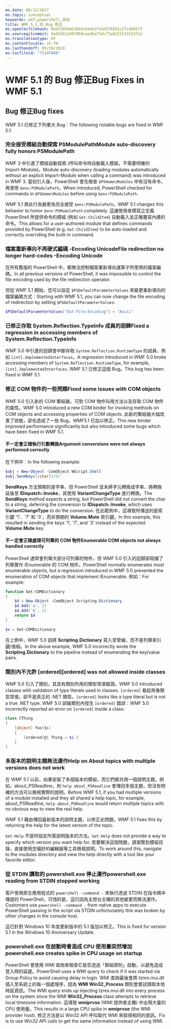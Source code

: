 ```yaml
---
ms.date: 06/12/2017
ms.topic: conceptual
keywords: wmf,powershell,設定
title: WMF 5.1 的 Bug 修正
ms.openlocfilehash: 8edf295eb6304dc04de2fa5d3792b1c2fc4b01f3
ms.sourcegitcommit: 0a6b562a497860caadba754c75a83215315d37a1
ms.translationtype: HT
ms.contentlocale: zh-TW
ms.lasthandoff: 09/19/2019
ms.locfileid: "71147848"
---
```

# <a name="bug-fixes-in-wmf-51"></a><span data-ttu-id="6b7bd-103">WMF 5.1 的 Bug 修正</span><span class="sxs-lookup"><span data-stu-id="6b7bd-103">Bug Fixes in WMF 5.1</span></span>

## <a name="bug-fixes"></a><span data-ttu-id="6b7bd-104">Bug 修正</span><span class="sxs-lookup"><span data-stu-id="6b7bd-104">Bug fixes</span></span>

<span data-ttu-id="6b7bd-105">WMF 5.1 已修正下列重大 Bug︰</span><span class="sxs-lookup"><span data-stu-id="6b7bd-105">The following notable bugs are fixed in WMF 5.1:</span></span>

### <a name="module-auto-discovery-fully-honors-psmodulepath"></a><span data-ttu-id="6b7bd-106">完全接受模組自動探索 PSModulePath</span><span class="sxs-lookup"><span data-stu-id="6b7bd-106">Module auto-discovery fully honors PSModulePath</span></span>

<span data-ttu-id="6b7bd-107">WMF 3 中引進了模組自動探索 (呼叫命令時自動載入模組，不需要明確的 Import-Module)。</span><span class="sxs-lookup"><span data-stu-id="6b7bd-107">Module auto-discovery (loading modules automatically without an explicit Import-Module when calling a command) was introduced in WMF 3.</span></span> <span data-ttu-id="6b7bd-108">當初引入後，PowerShell 會先檢查 `$PSHome\Modules` 中有沒有命令，再使用 `$env:PSModulePath`。</span><span class="sxs-lookup"><span data-stu-id="6b7bd-108">When introduced, PowerShell checked for commands in `$PSHome\Modules` before using `$env:PSModulePath`.</span></span>

<span data-ttu-id="6b7bd-109">WMF 5.1 將此行為變更為完全接受 `$env:PSModulePath`。</span><span class="sxs-lookup"><span data-stu-id="6b7bd-109">WMF 5.1 changes this behavior to honor `$env:PSModulePath` completely.</span></span> <span data-ttu-id="6b7bd-110">這讓使用者撰寫之定義 PowerShell 所提供命令的模組 (例如 `Get-ChildItem`) 自動載入並正確覆寫內建的命令。</span><span class="sxs-lookup"><span data-stu-id="6b7bd-110">This allows for a user-authored module that defines commands provided by PowerShell (e.g. `Get-ChildItem`) to be auto-loaded and correctly overriding the built-in command.</span></span>

### <a name="file-redirection-no-longer-hard-codes--encoding-unicode"></a><span data-ttu-id="6b7bd-111">檔案重新導向不再硬式編碼 -Encoding Unicode</span><span class="sxs-lookup"><span data-stu-id="6b7bd-111">File redirection no longer hard-codes -Encoding Unicode</span></span>

<span data-ttu-id="6b7bd-112">在所有舊版的 PowerShell 中，都無法控制檔案重新導向運算子所使用的檔案編碼。</span><span class="sxs-lookup"><span data-stu-id="6b7bd-112">In all previous versions of PowerShell, it was impossible to control the file encoding used by the file redirection operator.</span></span>

<span data-ttu-id="6b7bd-113">但從 WMF 5.1 開始，您可以設定 `$PSDefaultParameterValues` 來變更重新導向的檔案編碼方式︰</span><span class="sxs-lookup"><span data-stu-id="6b7bd-113">Starting with WMF 5.1, you can now change the file encoding of redirection by setting `$PSDefaultParameterValues`:</span></span>

```powershell
$PSDefaultParameterValues["Out-File:Encoding"] = "Ascii"
```

### <a name="fixed-a-regression-in-accessing-members-of-systemreflectiontypeinfo"></a><span data-ttu-id="6b7bd-114">已修正存取 System.Reflection.TypeInfo 成員的迴歸</span><span class="sxs-lookup"><span data-stu-id="6b7bd-114">Fixed a regression in accessing members of System.Reflection.TypeInfo</span></span>

<span data-ttu-id="6b7bd-115">WMF 5.0 中引進的迴歸會中斷存取 `System.Reflection.RuntimeType` 的成員，例如 `[int].ImplementedInterfaces`。</span><span class="sxs-lookup"><span data-stu-id="6b7bd-115">A regression introduced in WMF 5.0 broke accessing members of `System.Reflection.RuntimeType`, for example, `[int].ImplementedInterfaces`.</span></span> <span data-ttu-id="6b7bd-116">WMF 5.1 已修正這個 Bug。</span><span class="sxs-lookup"><span data-stu-id="6b7bd-116">This bug has been fixed in WMF 5.1.</span></span>

### <a name="fixed-some-issues-with-com-objects"></a><span data-ttu-id="6b7bd-117">修正 COM 物件的一些問題</span><span class="sxs-lookup"><span data-stu-id="6b7bd-117">Fixed some issues with COM objects</span></span>

<span data-ttu-id="6b7bd-118">WMF 5.0 引入新的 COM 繫結器，可對 COM 物件叫用方法以及存取 COM 物件的屬性。</span><span class="sxs-lookup"><span data-stu-id="6b7bd-118">WMF 5.0 introduced a new COM binder for invoking methods on COM objects and accessing properties of COM objects.</span></span> <span data-ttu-id="6b7bd-119">此新的繫結器大幅改善了效能，卻也造成了一些 Bug，WMF5.1 已加以修正。</span><span class="sxs-lookup"><span data-stu-id="6b7bd-119">This new binder improved performance significantly but also introduced some bugs which have been fixed in WMF 5.1.</span></span>

#### <a name="argument-conversions-were-not-always-performed-correctly"></a><span data-ttu-id="6b7bd-120">不一定會正確執行引數轉換</span><span class="sxs-lookup"><span data-stu-id="6b7bd-120">Argument conversions were not always performed correctly</span></span>

<span data-ttu-id="6b7bd-121">在下例中︰</span><span class="sxs-lookup"><span data-stu-id="6b7bd-121">In the following example:</span></span>

```powershell
$obj = New-Object -ComObject WScript.Shell
$obj.SendKeys([char]173)
```

<span data-ttu-id="6b7bd-122">**SendKeys** 方法預期的是字串，但 PowerShell 並未將字元轉換成字串，將轉換延後至 **IDispatch::Invoke**，其使用 **VariantChangeType** 進行轉換。</span><span class="sxs-lookup"><span data-stu-id="6b7bd-122">The **SendKeys** method expects a string, but PowerShell did not convert the char to a string, deferring the conversion to **IDispatch::Invoke**, which uses **VariantChangeType** to do the conversion.</span></span> <span data-ttu-id="6b7bd-123">在此範例中，這導致所傳送的是索引鍵 '1'、'7' 和 '3'，而非預期的 **Volume.Mute** 索引鍵。</span><span class="sxs-lookup"><span data-stu-id="6b7bd-123">In this example, this resulted in sending the keys '1', '7', and '3' instead of the expected **Volume.Mute** key.</span></span>

#### <a name="enumerable-com-objects-not-always-handled-correctly"></a><span data-ttu-id="6b7bd-124">不一定會正確處理可列舉的 COM 物件</span><span class="sxs-lookup"><span data-stu-id="6b7bd-124">Enumerable COM objects not always handled correctly</span></span>

<span data-ttu-id="6b7bd-125">PowerShell 通常會列舉大部分可列舉的物件，但 WMF 5.0 引入的迴歸卻阻擋了列舉實作 IEnumerable 的 COM 物件。</span><span class="sxs-lookup"><span data-stu-id="6b7bd-125">PowerShell normally enumerates most enumerable objects, but a regression introduced in WMF 5.0 prevented the enumeration of COM objects that implement IEnumerable.</span></span> <span data-ttu-id="6b7bd-126">例如：</span><span class="sxs-lookup"><span data-stu-id="6b7bd-126">For example:</span></span>

```powershell
function Get-COMDictionary
{
    $d = New-Object -ComObject Scripting.Dictionary
    $d.Add('a', 2)
    $d.Add('b', 2)
    return $d
}

$x = Get-COMDictionary
```

<span data-ttu-id="6b7bd-127">在上例中，WMF 5.0 誤將 **Scripting.Dictionary** 寫入至管線，而不是列舉索引鍵/值組。</span><span class="sxs-lookup"><span data-stu-id="6b7bd-127">In the above example, WMF 5.0 incorrectly wrote the **Scripting.Dictionary** to the pipeline instead of enumerating the key/value pairs.</span></span>

### <a name="ordered-was-not-allowed-inside-classes"></a><span data-ttu-id="6b7bd-128">類別內不允許 [ordered]</span><span class="sxs-lookup"><span data-stu-id="6b7bd-128">[ordered] was not allowed inside classes</span></span>

<span data-ttu-id="6b7bd-129">WMF 5.0 引入了類別，其具有類別所用的類型常值驗證。</span><span class="sxs-lookup"><span data-stu-id="6b7bd-129">WMF 5.0 introduced classes with validation of type literals used in classes.</span></span> <span data-ttu-id="6b7bd-130">`[ordered]` 看起來像類型常值，卻不是真正的 .NET 類型。</span><span class="sxs-lookup"><span data-stu-id="6b7bd-130">`[ordered]` looks like a type literal but is not a true .NET type.</span></span> <span data-ttu-id="6b7bd-131">WMF 5.0 誤報類別內發生 `[ordered]` 錯誤︰</span><span class="sxs-lookup"><span data-stu-id="6b7bd-131">WMF 5.0 incorrectly reported an error on `[ordered]` inside a class:</span></span>

```powershell
class CThing
{
    [object] foo($i)
    {
        [ordered]@{ Thing = $i }
    }
}
```

### <a name="help-on-about-topics-with-multiple-versions-does-not-work"></a><span data-ttu-id="6b7bd-132">多版本的說明主題無法運作</span><span class="sxs-lookup"><span data-stu-id="6b7bd-132">Help on About topics with multiple versions does not work</span></span>

<span data-ttu-id="6b7bd-133">在 WMF 5.1 以前，如果安裝了多個版本的模組，而它們都共用一個說明主題，例如，about_PSReadline，則 `help about_PSReadline` 會傳回多個主題，但沒有明確的方法可以檢視實際的說明。</span><span class="sxs-lookup"><span data-stu-id="6b7bd-133">Before WMF 5.1, if you had multiple versions of a module installed and they all shared a help topic, for example, about_PSReadline, `help about_PSReadline` would return multiple topics with no obvious way to view the real help.</span></span>

<span data-ttu-id="6b7bd-134">WMF 5.1 藉由傳回最新版本的說明主題，以修正此問題。</span><span class="sxs-lookup"><span data-stu-id="6b7bd-134">WMF 5.1 fixes this by returning the help for the latest version of the topic.</span></span>

<span data-ttu-id="6b7bd-135">`Get-Help` 不提供指定所需說明版本的方法。</span><span class="sxs-lookup"><span data-stu-id="6b7bd-135">`Get-Help` does not provide a way to specify which version you want help for.</span></span> <span data-ttu-id="6b7bd-136">若要解決這個問題，請瀏覽到模組目錄，直接使用您偏好的編輯器等工具檢視說明。</span><span class="sxs-lookup"><span data-stu-id="6b7bd-136">To work around this, navigate to the modules directory and view the help directly with a tool like your favorite editor.</span></span>

### <a name="powershellexe-reading-from-stdin-stopped-working"></a><span data-ttu-id="6b7bd-137">從 STDIN 讀取的 powershell.exe 停止運作</span><span class="sxs-lookup"><span data-stu-id="6b7bd-137">powershell.exe reading from STDIN stopped working</span></span>

<span data-ttu-id="6b7bd-138">客戶使用原生應用程式的 `powershell -command -` 來執行透過 STDIN 在指令碼中傳遞的 PowerShell，可惜的是，這已因為主控台主機的其他變更而無法運作。</span><span class="sxs-lookup"><span data-stu-id="6b7bd-138">Customers use `powershell -command -` from native apps to execute PowerShell passing in the script via STDIN unfortunately this was broken by other changes in the console host.</span></span>

<span data-ttu-id="6b7bd-139">這已針對 Windows 10 年度更新版中的 5.1 版加以修正。</span><span class="sxs-lookup"><span data-stu-id="6b7bd-139">This is fixed for version 5.1 in the Windows 10 Anniversary Update.</span></span>

### <a name="powershellexe-creates-spike-in-cpu-usage-on-startup"></a><span data-ttu-id="6b7bd-140">powershell.exe 在啟動時會造成 CPU 使用量突然增加</span><span class="sxs-lookup"><span data-stu-id="6b7bd-140">powershell.exe creates spike in CPU usage on startup</span></span>

<span data-ttu-id="6b7bd-141">PowerShell 會使用 WMI 查詢來檢查它是否透過「群組原則」啟動，以避免造成登入時的延遲。</span><span class="sxs-lookup"><span data-stu-id="6b7bd-141">PowerShell uses a WMI query to check if it was started via Group Policy to avoid causing delay in login.</span></span> <span data-ttu-id="6b7bd-142">WMI 查詢最後會將 tzres.mui.dll 插入至系統上的每一個處理序，因為 **WMI Win32_Process** 類別會嘗試擷取本地時區資訊。</span><span class="sxs-lookup"><span data-stu-id="6b7bd-142">The WMI query ends up injecting tzres.mui.dll into every process on the system since the WMI **Win32_Process** class attempts to retrieve local timezone information.</span></span> <span data-ttu-id="6b7bd-143">這導致 **wmiprvse** (WMI 提供者主機) 中出現大量的 CPU 使用量。</span><span class="sxs-lookup"><span data-stu-id="6b7bd-143">This results in a large CPU spike in **wmiprvse** (the WMI provider host).</span></span> <span data-ttu-id="6b7bd-144">修正方法是以 Win32 API 呼叫取代 WMI 來取得相同的資訊。</span><span class="sxs-lookup"><span data-stu-id="6b7bd-144">Fix is to use Win32 API calls to get the same information instead of using WMI.</span></span>
